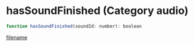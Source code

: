 # hasSoundFinished (Category audio)

```js
function hasSoundFinished(soundId: number): boolean
```

[filename](hasSoundFinished_m.md ':include')